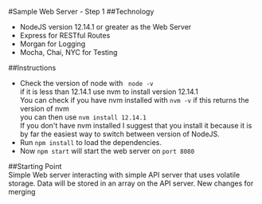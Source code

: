 #Sample Web Server - Step 1
##Technology
* NodeJS version 12.14.1 or greater as the Web Server
* Express for RESTful Routes
* Morgan for Logging
* Mocha, Chai, NYC for Testing  

##Instructions
* Check the version of node with ` node -v`  
if it is less than 12.14.1 use nvm to install version 12.14.1  
You can check if you have nvm installed with `nvm -v`  if this returns the version of nvm  
you can then use  `nvm install 12.14.1`  
If you don't have nvm installed I suggest that you install it because it is by far the easiest way to switch between version of NodeJS.  
* Run ` npm install ` to load the dependencies.  
* Now `npm start` will start the web server on `port 8080`  

##Starting Point  
Simple Web server interacting with simple API server that uses volatile storage. Data will be stored in an array on the API server.
New changes for merging
